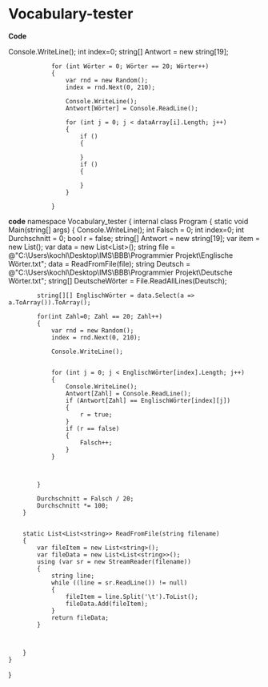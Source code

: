 # Vocabulary-tester

**Code**
 
 Console.WriteLine();
            int index=0;
            string[] Antwort = new string[19];
           
                for (int Wörter = 0; Wörter == 20; Wörter++)
                {
                    var rnd = new Random();
                    index = rnd.Next(0, 210);

                    Console.WriteLine();
                    Antwort[Wörter] = Console.ReadLine();

                    for (int j = 0; j < dataArray[i].Length; j++)
                    {
                        if ()
                        {

                        }
                        if ()
                        {

                        }
                    }

                }

**code**
namespace Vocabulary_tester
{
    internal class Program
    {
        static void Main(string[] args)
        {
            Console.WriteLine();
            int Falsch = 0;
            int index=0;
            int Durchschnitt = 0;
            bool r = false;
            string[] Antwort = new string[19];
           var item = new List<string>();
           var data = new List<List<string>>();
           string file = @"C:\Users\kochl\Desktop\IMS\BBB\Programmier Projekt\Englische Wörter.txt";
           data = ReadFromFile(file);
           string Deutsch = @"C:\Users\kochl\Desktop\IMS\BBB\Programmier Projekt\Deutsche Wörter.txt";
           string[] DeutscheWörter = File.ReadAllLines(Deutsch);
            
           
            string[][] EnglischWörter = data.Select(a => a.ToArray()).ToArray(); 

            for(int Zahl=0; Zahl == 20; Zahl++)
            {
                var rnd = new Random();
                index = rnd.Next(0, 210);

                Console.WriteLine();


                for (int j = 0; j < EnglischWörter[index].Length; j++)
                {
                    Console.WriteLine();
                    Antwort[Zahl] = Console.ReadLine();
                    if (Antwort[Zahl] == EnglischWörter[index][j])
                    {
                        r = true;
                    }
                    if (r == false)
                    {
                        Falsch++;
                    }
                }

                

            }

            Durchschnitt = Falsch / 20;
            Durchschnitt *= 100;
        }

        
        static List<List<string>> ReadFromFile(string filename)
        {
            var fileItem = new List<string>();
            var fileData = new List<List<string>>();
            using (var sr = new StreamReader(filename))
            {
                string line;
                while ((line = sr.ReadLine()) != null)
                {
                    fileItem = line.Split('\t').ToList();
                    fileData.Add(fileItem);
                }
                return fileData;
            }

          
          
        }
    }
}
